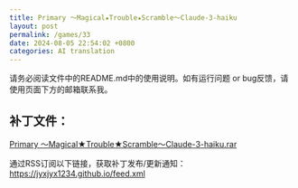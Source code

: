```yaml
---
title: Primary ～Magical★Trouble★Scramble～Claude-3-haiku
layout: post
permalink: /games/33
date: 2024-08-05 22:54:02 +0800
categories: AI translation
---
```



请务必阅读文件中的README.md中的使用说明。如有运行问题 or bug反馈，请使用页面下方的邮箱联系我。

## 补丁文件：

[Primary ～Magical★Trouble★Scramble～Claude-3-haiku.rar](../resources/Primary%20%EF%BD%9EMagical%E2%98%85Trouble%E2%98%85Scramble%EF%BD%9EClaude-3-haiku.rar)

 

通过RSS订阅以下链接，获取补丁发布/更新通知：https://jyxjyx1234.github.io/feed.xml

